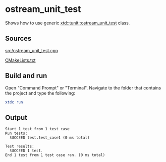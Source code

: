 # ostream_unit_test

Shows how to use generic [xtd::tunit::ostream_unit_test](https://gammasoft71.github.io/xtd/reference_guides/latest/classxtd_1_1tunit_1_1ostream__unit__test.html) class.

## Sources

[src/ostream_unit_test.cpp](src/ostream_unit_test.cpp)

[CMakeLists.txt](CMakeLists.txt)

## Build and run

Open "Command Prompt" or "Terminal". Navigate to the folder that contains the project and type the following:

```cmake
xtdc run
```

## Output

```
Start 1 test from 1 test case
Run tests:
  SUCCEED test.test_case1 (0 ms total)

Test results:
  SUCCEED 1 test.
End 1 test from 1 test case ran. (0 ms total)
```
